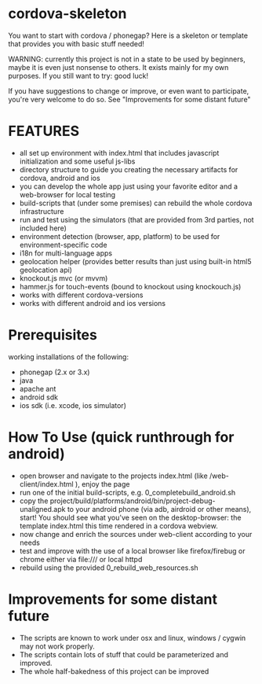 cordova-skeleton 
================

You want to start with cordova / phonegap? Here is a skeleton or template that provides you with basic stuff needed!

WARNING: currently this project is not in a state to be used by beginners, maybe it is even just nonsense to others. It exists mainly for my own purposes. If you still want to try: good luck!

If you have suggestions to change or improve, or even want to participate, you're very welcome to do so. See "Improvements for some distant future"


FEATURES
========

- all set up environment with index.html that includes javascript initialization and some useful js-libs
- directory structure to guide you creating the necessary artifacts for cordova, android and ios
- you can develop the whole app just using your favorite editor and a web-browser for local testing
- build-scripts that (under some premises) can rebuild the whole cordova infrastructure
- run and test using the simulators (that are provided from 3rd parties, not included here)
- environment detection (browser, app, platform) to be used for environment-specific code
- i18n for multi-language apps
- geolocation helper (provides better results than just using built-in html5 geolocation api)
- knockout.js mvc (or mvvm)
- hammer.js for touch-events (bound to knockout using knockouch.js)
- works with different cordova-versions
- works with different android and ios versions


Prerequisites
=============
working installations of the following:
- phonegap (2.x or 3.x)
- java
- apache ant
- android sdk
- ios sdk (i.e. xcode, ios simulator)


How To Use (quick runthrough for android)
==========================================
- open browser and navigate to the projects index.html (like <project-home>/web-client/index.html ), enjoy the page
- run one of the initial build-scripts, e.g. 0_completebuild_android.sh 
- copy the project/build/platforms/android/bin/project-debug-unaligned.apk to your android phone (via adb, airdroid or other means), start! You should see what you've seen on the desktop-browser: the template index.html this time rendered in a cordova webview.
- now change and enrich the sources under web-client according to your needs
- test and improve with the use of a local browser like firefox/firebug or chrome either via file:/// or local httpd
- rebuild using the provided 0_rebuild_web_resources.sh


Improvements for some distant future
====================================
- The scripts are known to work under osx and linux, windows / cygwin may not work properly.
- The scripts contain lots of stuff that could be parameterized and improved. 
- The whole half-bakedness of this project can be improved
